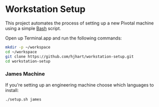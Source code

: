 # Workstation Setup

This project automates the process of setting up a new Pivotal machine using a simple [Bash](https://www.gnu.org/software/bash/) script.

Open up Terminal.app and run the following commands:

```sh
mkdir -p ~/workspace
cd ~/workspace
git clone https://github.com/hjhart/workstation-setup.git
cd workstation-setup
```

### James Machine

If you're setting up an engineering machine choose which languages to install:

```sh
./setup.sh james
```
